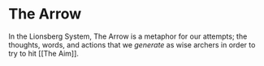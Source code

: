 # The Arrow

In the Lionsberg System, The Arrow is a metaphor for our attempts; the thoughts, words, and actions that we *generate* as wise archers in order to try to hit [[The Aim]]. 